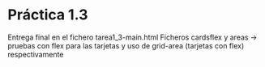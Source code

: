 # Práctica 1.3
Entrega final en el fichero tarea1_3-main.html
Ficheros cardsflex y areas -> pruebas con flex para las tarjetas y uso de grid-area (tarjetas con flex) respectivamente
